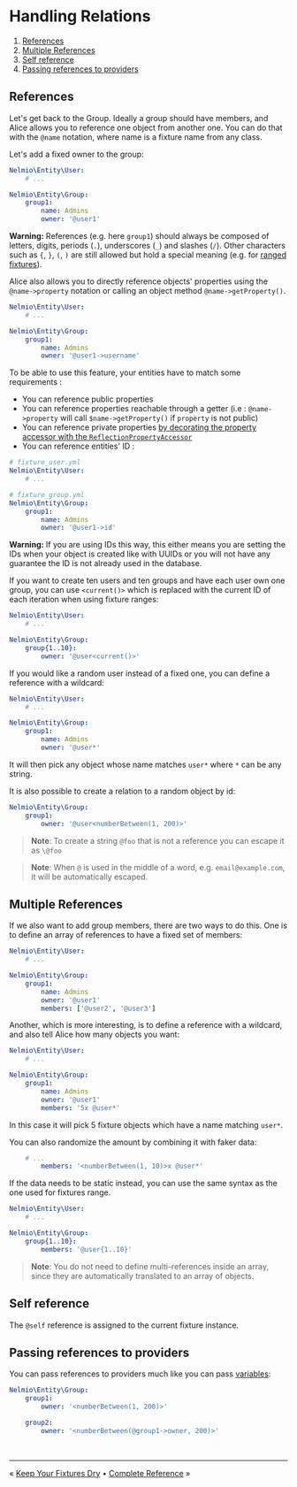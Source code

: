 # Handling Relations

1. [References](#references)
1. [Multiple References](#multiple-references)
1. [Self reference](#self-reference)
1. [Passing references to providers](#passing-references-to-providers)


## References

Let's get back to the Group. Ideally a group should have members, and Alice
allows you to reference one object from another one. You can do that with the
`@name` notation, where name is a fixture name from any class.

Let's add a fixed owner to the group:

```yaml
Nelmio\Entity\User:
    # ...

Nelmio\Entity\Group:
    group1:
        name: Admins
        owner: '@user1'
```

**Warning:** References (e.g. here `group1`) should always be composed of
letters, digits, periods (`.`), underscores (`_`) and slashes (`/`). Other
characters such as `{`, `}`, `(`, `)` are still allowed but hold a special
meaning (e.g. for [ranged fixtures](complete-reference.md#fixture-ranges)).

Alice also allows you to directly reference objects' properties using
the `@name->property` notation or calling an object method
`@name->getProperty()`.

```yaml
Nelmio\Entity\User:
    # ...

Nelmio\Entity\Group:
    group1:
        name: Admins
        owner: '@user1->username'
```

To be able to use this feature, your entities have to match some requirements :
* You can reference public properties
* You can reference properties reachable through a getter (i.e :
`@name->property` will call `$name->getProperty()` if ```property``` is not
public)
* You can reference private properties [by decorating the property accessor with the `ReflectionPropertyAccessor`](advanced-guide.md#custom-accessor)
* You can reference entities' ID :

```yaml
# fixture_user.yml
Nelmio\Entity\User:
    # ...
```

```yaml
# fixture_group.yml
Nelmio\Entity\Group:
    group1:
        name: Admins
        owner: '@user1->id'
```

**Warning:** If you are using IDs this way, this either means you are setting the IDs when your object is created like
with UUIDs or you will not have any guarantee the ID is not already used in the database.

If you want to create ten users and ten groups and have each user own one
group, you can use `<current()>` which is replaced with the current ID of
each iteration when using fixture ranges:

```yaml
Nelmio\Entity\User:
    # ...

Nelmio\Entity\Group:
    group{1..10}:
        owner: '@user<current()>'
```

If you would like a random user instead of a fixed one, you can define a
reference with a wildcard:

```yaml
Nelmio\Entity\User:
    # ...

Nelmio\Entity\Group:
    group1:
        name: Admins
        owner: '@user*'
```

It will then pick any object whose name matches `user*` where `*` can be any
string.

It is also possible to create a relation to a random object by id:

```yaml
Nelmio\Entity\Group:
    group1:
        owner: '@user<numberBetween(1, 200)>'
```

> **Note**: To create a string `@foo` that is not a reference you can escape it
> as `\@foo`

> **Note**: When `@` is used in the middle of a word, e.g. `email@example.com`,
it will be automatically escaped.


## Multiple References

If we also want to add group members, there are two ways to do this.
One is to define an array of references to have a fixed set of members:

```yaml
Nelmio\Entity\User:
    # ...

Nelmio\Entity\Group:
    group1:
        name: Admins
        owner: '@user1'
        members: ['@user2', '@user3']
```

Another, which is more interesting, is to define a reference with a wildcard,
and also tell Alice how many objects you want:

```yaml
Nelmio\Entity\User:
    # ...

Nelmio\Entity\Group:
    group1:
        name: Admins
        owner: '@user1'
        members: '5x @user*'
```

In this case it will pick 5 fixture objects which have a name matching `user*`.

You can also randomize the amount by combining it with faker data:

```yaml
    # ...
        members: '<numberBetween(1, 10)>x @user*'
```

If the data needs to be static instead, you can use the same syntax as
the one used for fixtures range.

```yaml
Nelmio\Entity\User:
    # ...

Nelmio\Entity\Group:
    group{1..10}:
        members: '@user{1..10}'
```

> **Note**: You do not need to define multi-references inside an array, since
> they are automatically translated to an array of objects.


## Self reference

The `@self` reference is assigned to the current fixture instance.


## Passing references to providers

You can pass references to providers much like you can pass [variables](fixtures-refactoring.md#variables):

```yaml
Nelmio\Entity\Group:
    group1:
        owner: '<numberBetween(1, 200)>'

    group2:
        owner: '<numberBetween(@group1->owner, 200)>'
```


<br />
<hr />

« [Keep Your Fixtures Dry](fixtures-refactoring.md) • [Complete Reference](complete-reference.md) »
